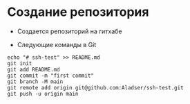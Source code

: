 #  Создание репозитория

* Создается репозиторий на гитхабе

* Следующие команды в Git

```
echo "# ssh-test" >> README.md
git init
git add README.md
git commit -m "first commit"
git branch -M main
git remote add origin git@github.com:Aladser/ssh-test.git
git push -u origin main
```
